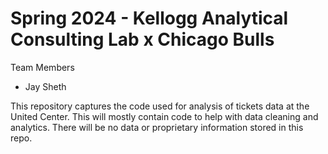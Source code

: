# Spring 2024 - Kellogg Analytical Consulting Lab x Chicago Bulls 

Team Members
* Jay Sheth


This repository captures the code used for analysis of tickets data at the United Center. 
This will mostly contain code to help with data cleaning and analytics. There will be no data or proprietary information stored in this repo. 

